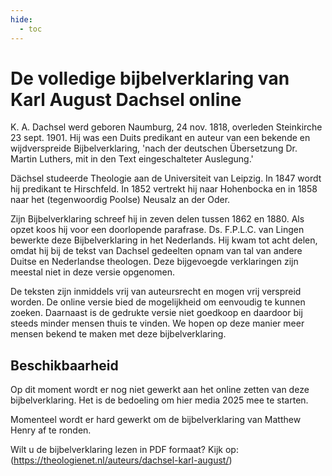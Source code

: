 ```yaml
---
hide:
  - toc
---
```


# De volledige bijbelverklaring van Karl August Dachsel online

K. A. Dachsel werd geboren Naumburg, 24 nov. 1818, overleden Steinkirche 23 sept. 1901. Hij was een Duits predikant en auteur van een bekende en wijdverspreide Bijbelverklaring, 'nach der deutschen Übersetzung Dr. Martin Luthers, mit in den Text eingeschalteter Auslegung.'

Dächsel studeerde Theologie aan de Universiteit van Leipzig. In 1847 wordt hij predikant te Hirschfeld. In 1852 vertrekt hij naar Hohenbocka en in 1858 naar het (tegenwoordig Poolse) Neusalz an der Oder.

Zijn Bijbelverklaring schreef hij in zeven delen tussen 1862 en 1880. Als opzet koos hij voor een doorlopende parafrase. Ds. F.P.L.C. van Lingen bewerkte deze Bijbelverklaring in het Nederlands. Hij kwam tot acht delen, omdat hij bij de tekst van Dachsel gedeelten opnam van tal van andere Duitse en Nederlandse theologen. Deze bijgevoegde verklaringen zijn meestal niet in deze versie opgenomen. 

De teksten zijn inmiddels vrij van auteursrecht en mogen vrij verspreid worden. De online versie bied de mogelijkheid om eenvoudig te kunnen zoeken. Daarnaast is de gedrukte versie niet goedkoop en daardoor bij steeds minder mensen thuis te vinden. We hopen op deze manier meer mensen bekend te maken met deze bijbelverklaring. 

## Beschikbaarheid

Op dit moment wordt er nog niet gewerkt aan het online zetten van deze bijbelverklaring. Het is de bedoeling om hier media 2025 mee te starten.

Momenteel wordt er hard gewerkt om de bijbelverklaring van Matthew Henry af te ronden.

Wilt u de bijbelverklaring lezen in PDF formaat? Kijk op: (https://theologienet.nl/auteurs/dachsel-karl-august/) 